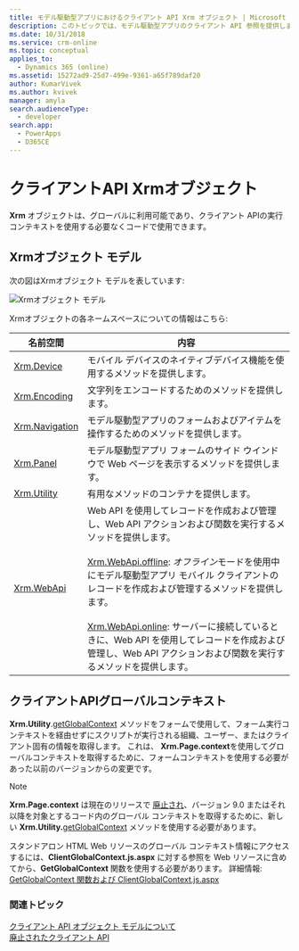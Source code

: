 ```yaml
---
title: モデル駆動型アプリにおけるクライアント API Xrm オブジェクト | Microsoft Docs
description: このトピックでは、モデル駆動型アプリのクライアント API 参照を提供します。
ms.date: 10/31/2018
ms.service: crm-online
ms.topic: conceptual
applies_to:
  - Dynamics 365 (online)
ms.assetid: 15272ad9-25d7-499e-9361-a65f789daf20
author: KumarVivek
ms.author: kvivek
manager: amyla
search.audienceType:
  - developer
search.app:
  - PowerApps
  - D365CE
---
```


# <a name="client-api-xrm-object"></a>クライアントAPI Xrmオブジェクト



**Xrm** オブジェクトは、グローバルに利用可能であり、クライアント APIの実行コンテキストを使用する必要なくコードで使用できます。

## <a name="xrm-object-model"></a>Xrmオブジェクト モデル 

次の図はXrmオブジェクト モデルを表しています:

![Xrmオブジェクト モデル](../media/ClientAPI-XrmModel.png)

Xrmオブジェクトの各ネームスペースについての情報はこちら:

|名前空間  |内容  |
---------|---------------
|[Xrm.Device](reference/xrm-device.md)|モバイル デバイスのネイティブデバイス機能を使用するメソッドを提供します。|
|[Xrm.Encoding](reference/xrm-encoding.md)|文字列をエンコードするためのメソッドを提供します。|
|[Xrm.Navigation](reference/xrm-navigation.md)|モデル駆動型アプリのフォームおよびアイテムを操作するためのメソッドを提供します。|
|[Xrm.Panel](reference/xrm-panel.md)|モデル駆動型アプリ フォームのサイド ウインドウで Web ページを表示するメソッドを提供します。|
|[Xrm.Utility](reference/xrm-utility.md)|有用なメソッドのコンテナを提供します。|
|[Xrm.WebApi](reference/xrm-webapi.md)|Web API を使用してレコードを作成および管理し、Web API アクションおよび関数を実行するメソッドを提供します。<br/><br/>[Xrm.WebApi.offline](reference/xrm-webapi/offline.md): *オフライン*モードを使用中にモデル駆動型アプリ モバイル クライアントのレコードを作成および管理するメソッドを提供します。<br/><br/>[Xrm.WebApi.online](reference/xrm-webapi/online.md): サーバーに接続しているときに、Web API を使用してレコードを作成および管理し、Web API アクションおよび関数を実行するメソッドを提供します。|

## <a name="client-api-global-context"></a>クライアントAPIグローバルコンテキスト

**Xrm.Utility**.[getGlobalContext](reference/xrm-utility/getGlobalContext.md) メソッドをフォームで使用して、フォーム実行コンテキストを経由せずにスクリプトが実行される組織、ユーザー、またはクライアント固有の情報を取得します。 これは、 **Xrm.Page.context**を使用してグローバルコンテキストを取得するために、フォームコンテキストを使用する必要があった以前のバージョンからの変更です。

> [!NOTE]
> **Xrm.Page.context** は現在のリリースで [廃止され](/dynamics365/get-started/whats-new/customer-engagement/important-changes-coming#some-client-apis-are-deprecated)、バージョン 9.0 またはそれ以降を対象とするコード内のグローバル コンテキストを取得するために、新しい **Xrm.Utility.**[getGlobalContext](reference/xrm-utility/getGlobalContext.md) メソッドを使用する必要があります。 

スタンドアロン HTML Web リソースのグローバル コンテキスト情報にアクセスするには、**ClientGlobalContext.js.aspx** に対する参照を Web リソースに含めてから、**GetGlobalContext** 関数を使用する必要があります。 詳細情報: [GetGlobalContext 関数および ClientGlobalContext.js.aspx](reference/GetGlobalContext-ClientGlobalContext.js.aspx.md)

### <a name="related-topics"></a>関連トピック

[クライアント API オブジェクト モデルについて](understand-clientapi-object-model.md)<br/>
[廃止されたクライアント API](/dynamics365/get-started/whats-new/customer-engagement/important-changes-coming#some-client-apis-are-deprecated)
